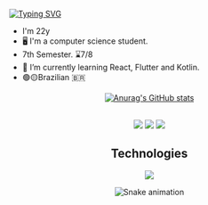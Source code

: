 <a href="https://git.io/typing-svg"><img src="https://readme-typing-svg.demolab.com?font=Bebas+Neue&size=40&duration=3000&pause=500&color=3D96F7&background=4BFF1B00&multiline=true&random=false&width=600&height=100&lines=Hi%2C+I'm+Benny+Matuchewski;I'm+a+Software+Engineer" alt="Typing SVG" /></a>
 <ul dsplay="inline-block">
    <li style="vertical-align:top;"> I'm 22y</li>
    <li> 🖥 I'm a computer science student.
    <li> 7th Semester. ⌛7/8
    <li> 🌱 I’m currently learning React, Flutter and Kotlin.
    <li> 🟢🟡Brazilian 🇧🇷
</ul>
 
  
</div>

<div display="flex" justify-content="space-around" align="center" >
  
 [![Anurag's GitHub stats](https://github-readme-stats.vercel.app/api?username=BerPGR)](https://github.com/BerPGR/github-readme-stats)
  
 </div>


<div align="center" valign="top"><br>

<div align="center">
  <!--<a href="https://www.youtube.com/channel/UCViaNBT0SIeiVnZSEEtIfjw?sub_confirmation=1" target="_blank"><img src="https://img.shields.io/badge/YouTube-FF0000?style=for-the-badge&logo=youtube&logoColor=white" target="_blank"></a>-->
<!--   <a href="https://www.instagram.com/ugab__/" target="_blank"><img src="https://img.shields.io/badge/-Instagram-%23E4405F?style=for-the-badge&logo=instagram&logoColor=white" target="_blank"></a> -->
  <!-- <a href="https://www.facebook.com/pr.eduardoribeiro" target="_blank"><img src="https://img.shields.io/badge/Facebook-1877F2?style=for-the-badge&logo=facebook&logoColor=white" target="_blank"></a>  -->
  <a href="https://bennymatuchewski.vercel.app" target="_blank"><img src="https://img.shields.io/badge/portfolio-000000?style=for-the-badge&logo=About.me&logoColor=white" target="_blank"></a> 
  <a href="https://www.linkedin.com/in/bernardomm27/" target="_blank"><img src="https://img.shields.io/badge/-LinkedIn-%230077B5?style=for-the-badge&logo=linkedin&logoColor=white" target="_blank"></a> 
  <a href="mailto:bernardopgr01@gmail.com"><img src="https://img.shields.io/badge/-Gmail-%23333?style=for-the-badge&logo=gmail&logoColor=white" target="_blank"></a>
</div>


<h2>Technologies</h2>

 <p align="center">
  <a href="https://skillicons.dev">
    <img src="https://skillicons.dev/icons?i=flutter,dart,firebase,nuxtjs,vue,vuetify,pinia,sass,nodejs,express,postman,spring,java,mongodb,postgresql,html,css,javascript,typescript,kotlin,python,git,github" />
  </a>
</p>




<div align="center">
  
  ![Snake animation](https://github.com/danielbped/danielbped/blob/output/github-contribution-grid-snake.svg)
  
</div>
